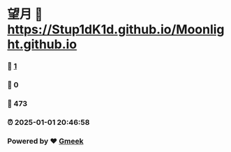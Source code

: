 # 望月 :link: https://Stup1dK1d.github.io/Moonlight.github.io 
### :page_facing_up: [1](https://Stup1dK1d.github.io/Moonlight.github.io/tag.html) 
### :speech_balloon: 0 
### :hibiscus: 473 
### :alarm_clock: 2025-01-01 20:46:58 
### Powered by :heart: [Gmeek](https://github.com/Meekdai/Gmeek)
